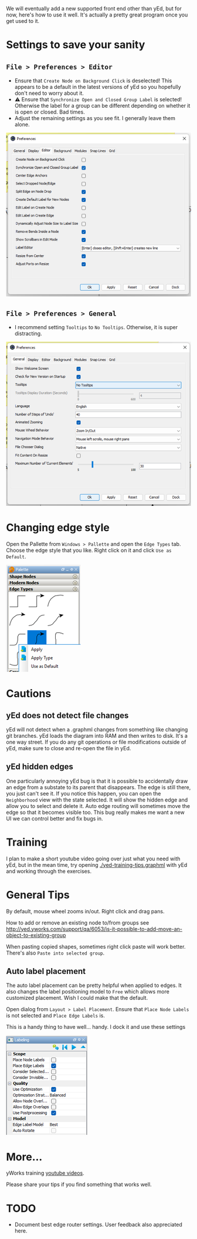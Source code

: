 
We will eventually add a new supported front end other than yEd, but for now, here's how to use it well.
It's actually a pretty great program once you get used to it.

# Settings to save your sanity

## `File > Preferences > Editor`
- Ensure that `Create Node on Background Click` is deselected! This appears to be a default in the latest versions of yEd so you hopefully don't need to worry about it.
- ⚠️ Ensure that `Synchronize Open and Closed Group Label` is selected! Otherwise the label for a group can be different depending on whether it is open or closed. Bad times.
- Adjust the remaining settings as you see fit. I generally leave them alone.

![picture 1](../images/yed-preferences-editor.png)  

## `File > Preferences > General`
- I recommend setting `Tooltips` to `No Tooltips`. Otherwise, it is super distracting.

![picture 2](../images/yed-preferences-general.png)  


# Changing edge style
Open the Pallette from `Windows > Pallette` and open the `Edge Types` tab. Choose the edge style that you like. Right click on it and click `Use as Default`.

![picture 15](../images/docs-yed-edge-types.png)  

# Cautions
## yEd does not detect file changes
yEd will not detect when a .graphml changes from something like changing git branches. yEd loads the diagram into RAM and then writes to disk. It's a one way street. If you do any git operations or file modifications outside of yEd, make sure to close and re-open the file in yEd.

## yEd hidden edges
One particularly annoying yEd bug is that it is possible to accidentally draw an edge from a substate to its parent that disappears. The edge is still there, you just can't see it. If you notice this happen, you can open the `Neighborhood` view with the state selected. It will show the hidden edge and allow you to select and delete it. Auto edge routing will sometimes move the edge so that it becomes visible too. This bug really makes me want a new UI we can control better and fix bugs in.

# Training
I plan to make a short youtube video going over just what you need with yEd, but in the mean time, try opening
[./yed-training-tips.graphml](./yed-training-tips.graphml) with yEd and working through the exercises.

# General Tips

By default, mouse wheel zooms in/out. Right click and drag pans.

How to add or remove an existing node to/from groups see http://yed.yworks.com/support/qa/6053/is-it-possible-to-add-move-an-object-to-existing-group

When pasting copied shapes, sometimes right click paste will work better. There's also `Paste into selected group`.

## Auto label placement
The auto label placement can be pretty helpful when applied to edges. It also changes the label positioning model to `Free` which allows more customized placement. Wish I could make that the default.

Open dialog from `Layout > Label Placement`. Ensure that `Place Node Labels` is not selected and `Place Edge Labels` is. 

This is a handy thing to have well... handy. I dock it and use these settings

![picture 16](../images/docs-auto-labelling-settings-docked.png)  


# More...

yWorks training [youtube videos](https://www.youtube.com/watch?v=OmSTwKw7dX4&list=PLpIlEtPgrZsUA28PlP2tdRERcMIVn5AUT&index=1&ab_channel=yWorks).

Please share your tips if you find something that works well.

# TODO
- Document best edge router settings. User feedback also appreciated here.
